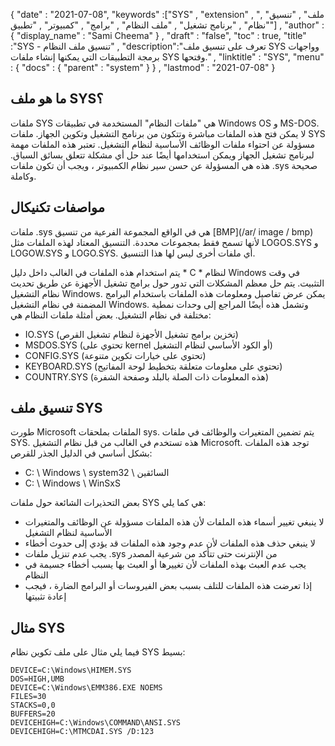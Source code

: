 {
  "date" : "2021-07-08",
  "keywords" :["SYS" , "extension" , "ملف" , "تنسيق" , "نظام" , "برنامج تشغيل" , "ملف النظام" , "برامج" , "كمبيوتر" , "تطبيق"] ,
  "author" : {
    "display_name" : "Sami Cheema"
} ,
  "draft" : "false",
  "toc" : true,
  "title" :"SYS - تنسيق ملف النظام" ,
  "description":"تعرف على تنسيق ملف SYS وواجهات برمجة التطبيقات التي يمكنها إنشاء ملفات SYS وفتحها." ,
  "linktitle" : "SYS",
  "menu" : {
    "docs" : {
      "parent" : "system"
}
} ,
  "lastmod" : "2021-07-08"
}

## ما هو ملف SYS؟ ##

ملفات SYS هي "ملفات النظام" المستخدمة في تطبيقات Windows OS و MS-DOS. لا يمكن فتح هذه الملفات مباشرة وتتكون من برنامج التشغيل وتكوين الجهاز. ملفات SYS مسؤولة عن احتواء ملفات الوظائف الأساسية لنظام التشغيل. تعتبر هذه الملفات مهمة لبرنامج تشغيل الجهاز ويمكن استخدامها أيضًا عند حل أي مشكلة تتعلق بسائق السباق. هذه هي المسؤولة عن حسن سير نظام الكمبيوتر ، ويجب أن تكون ملفات .sys صحيحة وكاملة.


## مواصفات تكنيكال ##

ملفات .sys هي في الواقع المجموعة الفرعية من تنسيق [BMP](/ar/ image / bmp) لأنها تسمح فقط بمجموعات محددة. التنسيق المعتاد لهذه الملفات مثل LOGOS.SYS و LOGOW.SYS و LOGO.SYS. أي ملفات أخرى ليس لها هذا التنسيق.

يتم استخدام هذه الملفات في الغالب داخل دليل * C * لنظام Windows في وقت التثبيت. يتم حل معظم المشكلات التي تدور حول برامج تشغيل الأجهزة عن طريق تحديث نظام التشغيل Windows. يمكن عرض تفاصيل ومعلومات هذه الملفات باستخدام البرامج المضمنة في نظام التشغيل Windows. وتشمل هذه أيضًا المراجع إلى وحدات نمطية مختلفة في نظام التشغيل.
بعض أمثلة ملفات النظام هي:

* IO.SYS (تخزين برامج تشغيل الأجهزة لنظام تشغيل القرص)
* MSDOS.SYS (تحتوي على kernel أو الكود الأساسي لنظام التشغيل)
* CONFIG.SYS (تحتوي على خيارات تكوين متنوعة)
* KEYBOARD.SYS (تحتوي على معلومات متعلقة بتخطيط لوحة المفاتيح)
* COUNTRY.SYS (هذه المعلومات ذات الصلة بالبلد وصفحة الشفرة)

## تنسيق ملف SYS ##

طورت Microsoft الملفات بملحقات sys. يتم تضمين المتغيرات والوظائف في ملفات SYS. هذه تستخدم في الغالب من قبل نظام التشغيل Microsoft. توجد هذه الملفات بشكل أساسي في الدليل الجذر للقرص:

* C: \ Windows \ system32 \ السائقين
* C: \ Windows \ WinSxS

بعض التحذيرات الشائعة حول ملفات SYS هي كما يلي:

* لا ينبغي تغيير أسماء هذه الملفات لأن هذه الملفات مسؤولة عن الوظائف والمتغيرات الأساسية لنظام التشغيل
* لا ينبغي حذف هذه الملفات لأن عدم وجود هذه الملفات قد يؤدي إلى حدوث أخطاء
* يجب عدم تنزيل ملفات .sys من الإنترنت حتى تتأكد من شرعية المصدر
* يجب عدم العبث بهذه الملفات لأن تغييرها أو العبث بها يسبب أخطاء جسيمة في النظام
* إذا تعرضت هذه الملفات للتلف بسبب بعض الفيروسات أو البرامج الضارة ، فيجب إعادة تثبيتها

## مثال SYS ##

فيما يلي مثال على ملف تكوين نظام SYS بسيط:

```
DEVICE=C:\Windows\HIMEM.SYS
DOS=HIGH,UMB
DEVICE=C:\Windows\EMM386.EXE NOEMS
FILES=30
STACKS=0,0
BUFFERS=20
DEVICEHIGH=C:\Windows\COMMAND\ANSI.SYS
DEVICEHIGH=C:\MTMCDAI.SYS /D:123
```
